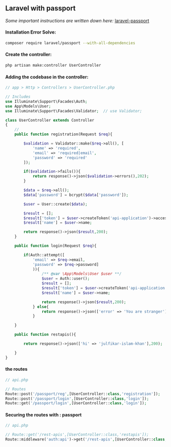 ## Laravel with passport
*Some important instructions are written down here:* [laravel-passport](https://github.com/the-julfikar/lv-starter-app)

#### Installation Error Solve:
```bash
composer require laravel/passport --with-all-dependencies
```

#### Create the controller:
```bash
php artisan make:controller UserController
```

#### Adding the codebase in the controller:

```php
// app > Http > Controllers > UserController.php

// Includes
use Illuminate\Support\Facades\Auth;
use App\Models\User;
use Illuminate\Support\Facades\Validator;  // use Validator;

class UserController extends Controller
{
    //
    public function registration(Request $req){

        $validation = Validator::make($req->all(), [
            'name' => 'required',
            'email' => 'required|email',
            'password' => 'required'
        ]);

        if($validation->fails()){
            return response()->json($validation->errors(),202);
        }

        $data = $req->all();
        $data['password'] = bcrypt($data['password']);

        $user = User::create($data);

        $result = [];
        $result['token'] = $user->createToken('api-application')->accessToken;
        $result['name'] = $user->name;

        return response()->json($result,200);
    }

    public function login(Request $req){

        if(Auth::attempt([
            'email' => $req->email,
            'password' => $req->password]
            )){
                /** @var \App\Models\User $user **/
                $user = Auth::user();
                $result = [];
                $result['token'] = $user->createToken('api-application')->accessToken;
                $result['name'] = $user->name;

                return response()->json($result,200);
            } else{
                return response()->json(['error' => 'You are stranger'],203);
            }

    }

    public function restapis(){

        return response()->json(['hi' => 'julfikar-islam-khan'],200);

    }
}
```

#### the routes
```php
// api.php

// Routes
Route::post('/passport/reg',[UserController::class,'registration']);
Route::post('/passport/login',[UserController::class,'login']);
Route::get('/passport/login',[UserController::class,'login']);
```

#### Securing the routes with : passport
```php
// api.php

// Route::get('/rest-apis',[UserController::class,'restapis']);
Route::middleware('auth:api')->get('/rest-apis',[UserController::class,'restapis']);
```
